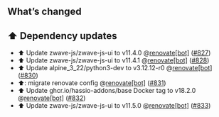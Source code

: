 ## What’s changed

## ⬆️ Dependency updates

- ⬆️ Update zwave-js/zwave-js-ui to v11.4.0 @[renovate[bot]](https://github.com/apps/renovate) ([#827](https://github.com/hassio-addons/addon-zwave-js-ui/pull/827))
- ⬆️ Update zwave-js/zwave-js-ui to v11.4.1 @[renovate[bot]](https://github.com/apps/renovate) ([#828](https://github.com/hassio-addons/addon-zwave-js-ui/pull/828))
- ⬆️ Update alpine_3_22/python3-dev to v3.12.12-r0 @[renovate[bot]](https://github.com/apps/renovate) ([#830](https://github.com/hassio-addons/addon-zwave-js-ui/pull/830))
- ⬆️: migrate renovate config @[renovate[bot]](https://github.com/apps/renovate) ([#831](https://github.com/hassio-addons/addon-zwave-js-ui/pull/831))
- ⬆️ Update ghcr.io/hassio-addons/base Docker tag to v18.2.0 @[renovate[bot]](https://github.com/apps/renovate) ([#832](https://github.com/hassio-addons/addon-zwave-js-ui/pull/832))
- ⬆️ Update zwave-js/zwave-js-ui to v11.5.0 @[renovate[bot]](https://github.com/apps/renovate) ([#833](https://github.com/hassio-addons/addon-zwave-js-ui/pull/833))
